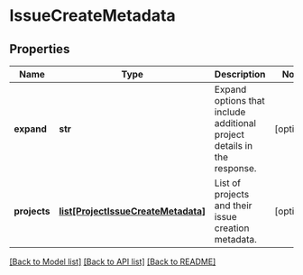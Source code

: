 # IssueCreateMetadata

## Properties
Name | Type | Description | Notes
------------ | ------------- | ------------- | -------------
**expand** | **str** | Expand options that include additional project details in the response. | [optional] 
**projects** | [**list[ProjectIssueCreateMetadata]**](ProjectIssueCreateMetadata.md) | List of projects and their issue creation metadata. | [optional] 

[[Back to Model list]](../README.md#documentation-for-models) [[Back to API list]](../README.md#documentation-for-api-endpoints) [[Back to README]](../README.md)

